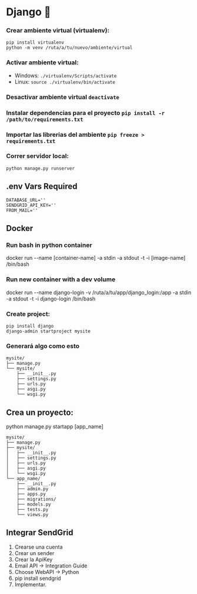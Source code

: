 # Django :snake:
### Crear ambiente virtual (virtualenv):
    pip install virtualenv
    python -m venv /ruta/a/tu/nuevo/ambiente/virtual
### Activar ambiente virtual:
- Windows: `./virtualenv/Scripts/activate`
- Linux: `source ./virtualenv/bin/activate`
  
### Desactivar ambiente virtual ```deactivate```

### Instalar dependencias para el proyecto `pip install -r /path/to/requirements.txt`
### Importar las librerias del ambiente ```pip freeze > requirements.txt``` 
### Correr servidor local: 
    python manage.py runserver

## .env Vars Required
```
DATABASE_URL=''
SENDGRID_API_KEY=''
FROM_MAIL=''
```
## Docker
### Run bash in python container
 docker run --name [container-name] -a stdin -a stdout -t -i [image-name] /bin/bash

 ### Run new container with a dev volume
 docker run --name django-login -v /ruta/a/tu/app/django_login:/app -a stdin -a stdout -t -i django-login /bin/bash
    
### Create project: 
    pip install django
    django-admin startproject mysite

### Generará algo como esto
```
mysite/
├── manage.py
└── mysite/
    ├── __init__.py
    ├── settings.py
    ├── urls.py
    ├── asgi.py
    └── wsgi.py
```


## Crea un proyecto:
python manage.py startapp [app_name]
```
mysite/
├── manage.py
├── mysite/
│   ├── __init__.py
│   ├── settings.py
│   ├── urls.py
│   ├── asgi.py
│   └── wsgi.py
└── app_name/
    ├── __init__.py
    ├── admin.py
    ├── apps.py
    ├── migrations/
    ├── models.py
    ├── tests.py
    └── views.py
```

## Integrar SendGrid
1. Crearse una cuenta
2. Crear un sender
3. Crear la ApiKey
4. Email API -> Integration Guide
5. Choose WebAPI -> Python
6. pip install sendgrid
7. Implementar.

